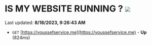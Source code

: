 # IS MY WEBSITE RUNNING ? [![](https://img.shields.io/static/v1?label=Sponsor&message=%E2%9D%A4&logo=GitHub&color=%23fe8e86)](https://github.com/sponsors/<username>)

Last updated: **8/18/2023, 9:26:43 AM**

- `GET` [https://youssefservice.me](https://youssefservice.me) - **Up** (824ms)
